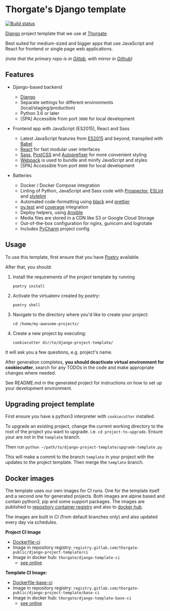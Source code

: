 # Thorgate's Django template

[![Build status](https://gitlab.com/thorgate-public/django-project-template/badges/master/pipeline.svg)](https://gitlab.com/thorgate-public/django-project-template/commits/master)

[Django](https://www.djangoproject.com/) project template that we use at [Thorgate](https://thorgate.eu).

Best suited for medium-sized and bigger apps that use JavaScript and React for frontend or single page web applications.

_(note that the primary repo is in [Gitlab](https://gitlab.com/thorgate-public/django-project-template), with mirror in [Github](https://github.com/thorgate/django-project-template))_


## Features

- Django-based backend

    - [Django](https://www.djangoproject.com/)
    - Separate settings for different environments (local/staging/production)
    - Python 3.6 or later
    - [SPA] Accessible from port `3000` for local development

- Frontend app with JavaScript (ES2015), React and Sass

    - Latest JavaScript features from [ES2015](https://babeljs.io/docs/learn-es2015/) and beyond, transpiled with
      [Babel](https://babeljs.io/)
    - [React](https://facebook.github.io/react/) for fast modular user interfaces
    - [Sass](http://sass-lang.com/), [PostCSS](http://postcss.org/) and
      [Autoprefixer](https://github.com/postcss/autoprefixer) for more convenient styling
    - [Webpack](https://webpack.github.io/) is used to bundle and minify JavaScript and styles
    - [SPA] Accessible from port `8000` for local development

- Batteries

    - Docker / Docker Compose integration
    - Linting of Python, JavaScript and Sass code with [Prospector](http://prospector.landscape.io/),
      [ESLint](http://eslint.org/) and [stylelint](https://stylelint.io/)
    - Automated code-formatting using [black](https://black.readthedocs.io) and [prettier](https://prettier.io)
    - [py.test](http://pytest.org/) and [coverage](https://coverage.readthedocs.io/) integration
    - Deploy helpers, using [Ansible](https://www.ansible.com/)
    - Media files are stored in a CDN like S3 or Google Cloud Storage
    - Out-of-the-box configuration for nginx, gunicorn and logrotate
    - Includes [PyCharm](https://www.jetbrains.com/pycharm/) project config


## Usage

To use this template, first ensure that you have
[Poetry](https://python-poetry.org/docs/) available.

After that, you should:

1. Install the requirements of the project template by running
    ```
    poetry install
    ```
2. Activate the virtualenv created by _poetry_:
    ```
    poetry shell
    ```
3. Navigate to the directory where you'd like to create your project:
    ```
    cd /home/my-awesome-projects/
    ```

4. Create a new project by executing:
    ```
    cookiecutter dir/to/django-project-template/
    ```


It will ask you a few questions, e.g. project's name.

After generation completes, **you should deactivate virtual environment for cookiecutter**,
search for any TODOs in the code and make appropriate changes where needed.

See README.md in the generated project for instructions on how to set up your development environment.


## Upgrading project template

First ensure you have a python3 interpreter with `cookiecutter` installed.

To upgrade an existing project, change the current working directory to the root of the project you want to upgrade. i.e. `cd project-to-upgrade`. Ensure your are not in the `template` branch.

Then run `python ~/path/to/django-project-template/upgrade-template.py`

This will make a commit to the branch `template` in your project with the updates to the project template. Then merge the `template` branch.

## Docker images

The template uses our own images for CI runs. One for the template itself and a second one
for generated projects. Both images are alpine based and contain python3, pip and some support
packages. The images are published to [repository container registry](https://gitlab.com/thorgate-public/django-project-template/container_registry) and also to [docker hub](https://hub.docker.com/u/thorgate).

The images are built in CI (from default branches only) and also updated every day via schedules.

**Project CI Image**

- [Dockerfile-ci](./utils/Dockerfile-ci)
- Image in repository registry: `registry.gitlab.com/thorgate-public/django-project-template/ci`
- Image in docker hub: `thorgate/django-template-ci`
  - [see online](https://hub.docker.com/r/thorgate/django-template-ci)

**Template CI Image:**

- [Dockerfile-base-ci](./utils/Dockerfile-base-ci)
- Image in repository registry: `registry.gitlab.com/thorgate-public/django-project-template/base-ci`
- Image in docker hub: `thorgate/django-template-base-ci`
  - [see online](https://hub.docker.com/r/thorgate/django-template-base-ci)
